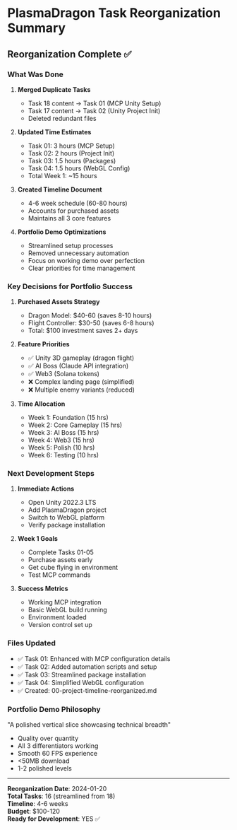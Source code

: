 # PlasmaDragon Task Reorganization Summary

## Reorganization Complete ✅

### What Was Done

1. **Merged Duplicate Tasks**
   - Task 18 content → Task 01 (MCP Unity Setup)
   - Task 17 content → Task 02 (Unity Project Init)
   - Deleted redundant files

2. **Updated Time Estimates**
   - Task 01: 3 hours (MCP Setup)
   - Task 02: 2 hours (Project Init)
   - Task 03: 1.5 hours (Packages)
   - Task 04: 1.5 hours (WebGL Config)
   - Total Week 1: ~15 hours

3. **Created Timeline Document**
   - 4-6 week schedule (60-80 hours)
   - Accounts for purchased assets
   - Maintains all 3 core features

4. **Portfolio Demo Optimizations**
   - Streamlined setup processes
   - Removed unnecessary automation
   - Focus on working demo over perfection
   - Clear priorities for time management

### Key Decisions for Portfolio Success

1. **Purchased Assets Strategy**
   - Dragon Model: $40-60 (saves 8-10 hours)
   - Flight Controller: $30-50 (saves 6-8 hours)
   - Total: $100 investment saves 2+ days

2. **Feature Priorities**
   - ✅ Unity 3D gameplay (dragon flight)
   - ✅ AI Boss (Claude API integration)
   - ✅ Web3 (Solana tokens)
   - ❌ Complex landing page (simplified)
   - ❌ Multiple enemy variants (reduced)

3. **Time Allocation**
   - Week 1: Foundation (15 hrs)
   - Week 2: Core Gameplay (15 hrs)
   - Week 3: AI Boss (15 hrs)
   - Week 4: Web3 (15 hrs)
   - Week 5: Polish (10 hrs)
   - Week 6: Testing (10 hrs)

### Next Development Steps

1. **Immediate Actions**
   - Open Unity 2022.3 LTS
   - Add PlasmaDragon project
   - Switch to WebGL platform
   - Verify package installation

2. **Week 1 Goals**
   - Complete Tasks 01-05
   - Purchase assets early
   - Get cube flying in environment
   - Test MCP commands

3. **Success Metrics**
   - Working MCP integration
   - Basic WebGL build running
   - Environment loaded
   - Version control set up

### Files Updated
- ✅ Task 01: Enhanced with MCP configuration details
- ✅ Task 02: Added automation scripts and setup
- ✅ Task 03: Streamlined package installation
- ✅ Task 04: Simplified WebGL configuration
- ✅ Created: 00-project-timeline-reorganized.md

### Portfolio Demo Philosophy
"A polished vertical slice showcasing technical breadth"

- Quality over quantity
- All 3 differentiators working
- Smooth 60 FPS experience
- <50MB download
- 1-2 polished levels

---

**Reorganization Date**: 2024-01-20  
**Total Tasks**: 16 (streamlined from 18)  
**Timeline**: 4-6 weeks  
**Budget**: $100-120  
**Ready for Development**: YES ✅